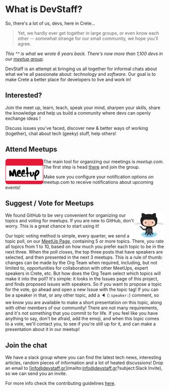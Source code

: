 # What is DevStaff?

So, there's a lot of us, devs, here in Crete... 

> Yet, we hardly ever get together in large groups, or even know each other -- somewhat strange for our small community, we hope you'll agree. 

_This ^^ is what we wrote 6 years back. There's now more than 1,100 devs in our [meetup group](https://www.meetup.com/devstaff/)._

DevStaff is an attempt at bringing us all together for informal chats about what we're all passionate about: _technology_ and _software_. Our goal is to make Crete a better place for developers to live and work in!

## Interested?

Join the meet up, learn, teach, speak your mind, sharpen your skills, share the knowledge and help us build a community where devs can openly exchange ideas ! 

Discuss issues you've faced, discover new & better ways of working (together), chat about tech (geeky) stuff, help others!

## Attend Meetups

<a href="https://www.meetup.com/devstaff/"><img src="images/meetup.png" align="left"  height="80" ></a>

The main tool for organizing our meetings is *meetup.com*. The first step is head [there](https://www.meetup.com/devstaff/) and join the group. 

Make sure you configure your notification options on meetup.com to receive notifications about upcoming events!


## Suggest / Vote for Meetups

<img src="images/github.png" align="right"  height="80" >
We found GitHub to be very convenient for organizing our topics and voting for meetups. 
If you are new to GitHub, don't worry. This is a great chance to start using it! 

Our topic voting method is simple, every quarter, we send a topic poll, on our [MeetUp Page](https://www.meetup.com/devstaff/), containing 5 or more topics. There, you rate all topics from 1 to 10, based on how much you prefer each topic to be in the next three. When the poll closes, the top three posts that have speakers are selected, and then presented in the next 3 meetups. This is a rule of thumb: changes can be made by the Org Team when required, including, but not limited to, opportunities for collaboration with other MeetUps, expert speakers in Crete, etc. But how does the Org Team select which topics will make it into the poll? It's simple: it looks in the Issues page of this project, and finds proposed issues with speakers. So if you want to propose a topic for the vote, go ahead and open a new Issue with the topic tag! If you can be a speaker in that, or any other topic, add a :speaker: (`:speaker:`) comment, so we know you are available to make a short presentation on this topic, along with other members of our community! There are not many requirements, and it's not something that you commit to for life. If you feel like you have anything to say, don't be afraid, add the emoji, and when this topic comes to a vote, we'll contact you, to see if you're still up for it, and can make a presentation about it in our meetup!

## Join the chat
We have a slack group where you can find the latest tech news, interesting articles, random pieces of information and a lot of heated discussions! Drop an email to [info@devstaff.gr](mailto:info@devstaff.gr?subject:Slack Invite), so we can send you an invite. 

For more info check the contributing guidelines [here](CONTRIBUTING.md).
